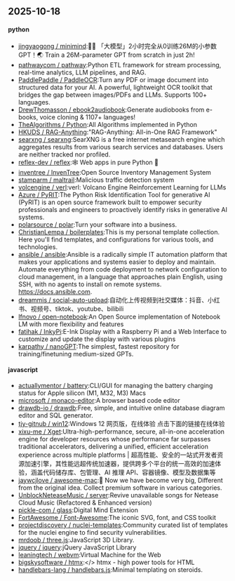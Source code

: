 ## 2025-10-18

#### python
* [jingyaogong / minimind](https://github.com/jingyaogong/minimind):🚀🚀 「大模型」2小时完全从0训练26M的小参数GPT！🌏 Train a 26M-parameter GPT from scratch in just 2h!
* [pathwaycom / pathway](https://github.com/pathwaycom/pathway):Python ETL framework for stream processing, real-time analytics, LLM pipelines, and RAG.
* [PaddlePaddle / PaddleOCR](https://github.com/PaddlePaddle/PaddleOCR):Turn any PDF or image document into structured data for your AI. A powerful, lightweight OCR toolkit that bridges the gap between images/PDFs and LLMs. Supports 100+ languages.
* [DrewThomasson / ebook2audiobook](https://github.com/DrewThomasson/ebook2audiobook):Generate audiobooks from e-books, voice cloning & 1107+ languages!
* [TheAlgorithms / Python](https://github.com/TheAlgorithms/Python):All Algorithms implemented in Python
* [HKUDS / RAG-Anything](https://github.com/HKUDS/RAG-Anything):"RAG-Anything: All-in-One RAG Framework"
* [searxng / searxng](https://github.com/searxng/searxng):SearXNG is a free internet metasearch engine which aggregates results from various search services and databases. Users are neither tracked nor profiled.
* [reflex-dev / reflex](https://github.com/reflex-dev/reflex):🕸️ Web apps in pure Python 🐍
* [inventree / InvenTree](https://github.com/inventree/InvenTree):Open Source Inventory Management System
* [stamparm / maltrail](https://github.com/stamparm/maltrail):Malicious traffic detection system
* [volcengine / verl](https://github.com/volcengine/verl):verl: Volcano Engine Reinforcement Learning for LLMs
* [Azure / PyRIT](https://github.com/Azure/PyRIT):The Python Risk Identification Tool for generative AI (PyRIT) is an open source framework built to empower security professionals and engineers to proactively identify risks in generative AI systems.
* [polarsource / polar](https://github.com/polarsource/polar):Turn your software into a business.
* [ChristianLempa / boilerplates](https://github.com/ChristianLempa/boilerplates):This is my personal template collection. Here you'll find templates, and configurations for various tools, and technologies.
* [ansible / ansible](https://github.com/ansible/ansible):Ansible is a radically simple IT automation platform that makes your applications and systems easier to deploy and maintain. Automate everything from code deployment to network configuration to cloud management, in a language that approaches plain English, using SSH, with no agents to install on remote systems. https://docs.ansible.com.
* [dreammis / social-auto-upload](https://github.com/dreammis/social-auto-upload):自动化上传视频到社交媒体：抖音、小红书、视频号、tiktok、youtube、bilibili
* [lfnovo / open-notebook](https://github.com/lfnovo/open-notebook):An Open Source implementation of Notebook LM with more flexibility and features
* [fatihak / InkyPi](https://github.com/fatihak/InkyPi):E-Ink Display with a Raspberry Pi and a Web Interface to customize and update the display with various plugins
* [karpathy / nanoGPT](https://github.com/karpathy/nanoGPT):The simplest, fastest repository for training/finetuning medium-sized GPTs.

#### javascript
* [actuallymentor / battery](https://github.com/actuallymentor/battery):CLI/GUI for managing the battery charging status for Apple silicon (M1, M32, M3) Macs
* [microsoft / monaco-editor](https://github.com/microsoft/monaco-editor):A browser based code editor
* [drawdb-io / drawdb](https://github.com/drawdb-io/drawdb):Free, simple, and intuitive online database diagram editor and SQL generator.
* [tjy-gitnub / win12](https://github.com/tjy-gitnub/win12):Windows 12 网页版，在线体验 点击下面的链接在线体验
* [xixu-me / Xget](https://github.com/xixu-me/Xget):Ultra-high-performance, secure, all-in-one acceleration engine for developer resources whose performance far surpasses traditional accelerators, delivering a unified, efficient acceleration experience across multiple platforms | 超高性能、安全的一站式开发者资源加速引擎，其性能远超传统加速器，提供跨多个平台的统一高效的加速体验，涵盖代码储存库、包管理、AI 推理 API、容器镜像、模型及数据集等
* [jaywcjlove / awesome-mac](https://github.com/jaywcjlove/awesome-mac): Now we have become very big, Different from the original idea. Collect premium software in various categories.
* [UnblockNeteaseMusic / server](https://github.com/UnblockNeteaseMusic/server):Revive unavailable songs for Netease Cloud Music (Refactored & Enhanced version)
* [pickle-com / glass](https://github.com/pickle-com/glass):Digital Mind Extension
* [FortAwesome / Font-Awesome](https://github.com/FortAwesome/Font-Awesome):The iconic SVG, font, and CSS toolkit
* [projectdiscovery / nuclei-templates](https://github.com/projectdiscovery/nuclei-templates):Community curated list of templates for the nuclei engine to find security vulnerabilities.
* [mrdoob / three.js](https://github.com/mrdoob/three.js):JavaScript 3D Library.
* [jquery / jquery](https://github.com/jquery/jquery):jQuery JavaScript Library
* [leaningtech / webvm](https://github.com/leaningtech/webvm):Virtual Machine for the Web
* [bigskysoftware / htmx](https://github.com/bigskysoftware/htmx):</> htmx - high power tools for HTML
* [handlebars-lang / handlebars.js](https://github.com/handlebars-lang/handlebars.js):Minimal templating on steroids.
